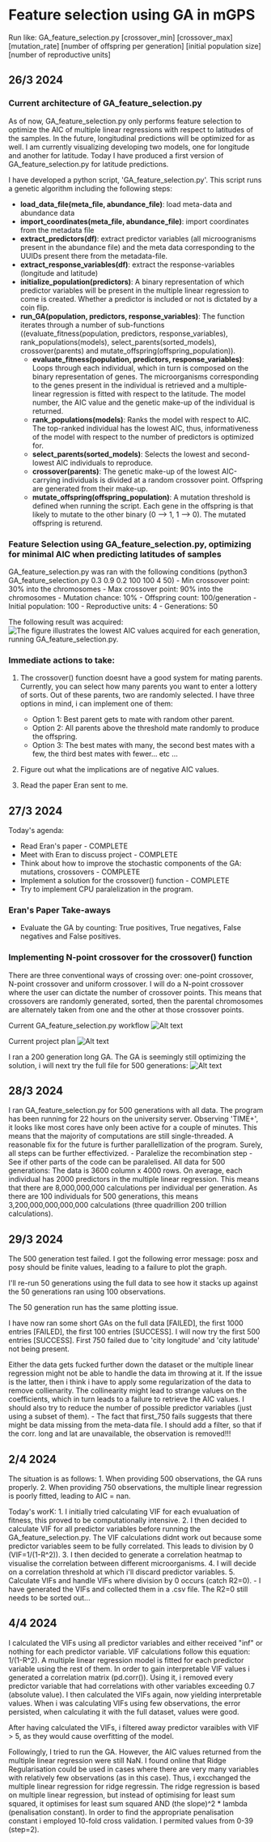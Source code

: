# Feature selection using GA in mGPS 

Run like: GA_feature_selection.py [crossover_min] [crossover_max] [mutation_rate] [number of offspring per generation] [initial population size] [number of reproductive units]


## 26/3 2024 

### Current architecture of GA_feature_selection.py

As of now, GA_feature_selection.py only performs feature selection to optimize the AIC of multiple linear regressions with respect to latitudes of the samples. In the future, longitudinal predictions will be optimized for as well. I am currently visualizing developing two models, one for longitude and another for latitude.
Today I have produced a first version of GA_feature_selection.py for latitude predictions. 

I have developed a python script, 'GA_feature_selection.py'. This script runs a genetic algorithm including the following steps: 
- **load_data_file(meta_file, abundance_file)**: load meta-data and abundance data
- **import_coordinates(meta_file, abundance_file)**: import coordinates from the metadata file
- **extract_predictors(df)**: extract predictor variables (all microogranisms present in the abundance file) and the meta data corresponding to the UUIDs present there from the metadata-file. 
- **extract_response_variables(df)**: extract the response-variables (longitude and latitude) 
- **initialize_population(predictors)**: A binary representation of which predictor variables will be present in the multiple linear regression to come is created. Whether a predictor is included or not is dictated by a coin flip. 
- **run_GA(population, predictors, response_variables)**: The function iterates through a number of sub-functions ((evaluate_fitness(population, predictors, response_variables), rank_populations(models), select_parents(sorted_models), crossover(parents) and mutate_offspring(offspring_population)). 
	- **evaluate_fitness(population, predictors, response_variables)**: Loops through each individual, which in turn is composed on the binary representation of genes. The microorganisms corresponding to the genes present in the individual is retrieved and a multiple-linear regression is fitted with respect to the latitude. The model number, the AIC value and the genetic make-up of the individual is returned. 
	- **rank_populations(models)**: Ranks the model with respect to AIC. The top-ranked individual has the lowest AIC, thus, informativeness of the model with respect to the number of predictors is optimized for. 
	- **select_parents(sorted_models)**: Selects the lowest and second-lowest AIC individuals to reproduce.
	- **crossover(parents)**: The genetic make-up of the lowest AIC-carrying individuals is divided at a random crossover point. Offspring are generated from their make-up.
	- **mutate_offspring(offspring_population)**: A mutation threshold is defined when running the script. Each gene in the offspring is that likely to mutate to the other binary (0 --> 1, 1 --> 0). The mutated offspring is returend.

### Feature Selection using GA_feature_selection.py, optimizing for minimal AIC when predicting latitudes of samples
GA_feature_selection.py was ran with the following conditions (python3 GA_feature_selection.py 0.3 0.9 0.2 100 100 4 50)
	- Min crossover point: 30% into the chromosomes
	- Max crossover point: 90% into the chromosomes
	- Mutation chance: 10% 
	- Offspring count: 100/generation
	- Initial population: 100 
	- Reproductive units: 4 
	- Generations: 50 

The following result was acquired: 
![The figure illustrates the lowest AIC values acquired for each generation, running GA_feature_selection.py.](https://github.com/AndrewBergman1/mGPS_GA/blob/main/fitness.png)


### Immediate actions to take: 
1) The crossover() function doesnt have a good system for mating parents. Currently, you can select how many parents you want to enter a lottery of sorts. Out of these parents, two are randomly selected. I have three options in mind, i can implement one of them: 
	- Option 1: Best parent gets to mate with random other parent.
	- Option 2: All parents above the threshold mate randomly to produce the offspring.
	- Option 3: The best mates with many, the second best mates with a few, the third best mates with fewer... etc ...

2) Figure out what the implications are of negative AIC values. 

3) Read the paper Eran sent to me.

## 27/3 2024
Today's agenda: 
- Read Eran's paper - COMPLETE
- Meet with Eran to discuss project - COMPLETE
- Think about how to improve the stochastic components of the GA: mutations, crossovers - COMPLETE
- Implement a solution for the crossover() function - COMPLETE
- Try to implement CPU paralelization in the program.
  
### Eran's Paper Take-aways
- Evaluate the GA by counting: True positives, True negatives, False negatives and False positives.

### Implementing N-point crossover for the crossover() function
There are three conventional ways of crossing over: one-point crossover, N-point crossover and uniform crossover. I will do a N-point crossover where the user can dictate the number of crossover points. This means that crossovers are randomly generated, sorted, then the parental chromosomes are alternately taken from one and the other at those crossover points. 

Current GA_feature_selection.py workflow
![Alt text](https://github.com/AndrewBergman1/mGPS_GA/blob/main/GA_feature_selection.py.drawio.png?raw=true)

Current project plan 
![Alt text](https://github.com/AndrewBergman1/mGPS_GA/blob/main/mGPS_GA_workflow.drawio.png?raw=true)

I ran a 200 generation long GA. The GA is seemingly still optimizing the solution, i will next try the full file for 500 generations:
![Alt text](https://github.com/AndrewBergman1/mGPS_GA/blob/main/200_gen_tests/Min%20CP:%200.3,%20Max%20CP:%200.9,%20Mut.%20Prob.%200.05,%20No.%20Offspring:%20100,%20Init%20pop%20size:%20100,%20Reproductive%20Units:%202,%20Generations:%20200,%20Crossover%20points:%203.png?raw=true)

## 28/3 2024
I ran GA_feature_selection.py for 500 generations with all data. The program has been running for 22 hours on the university server. Observing 'TIME+', it looks like most cores have only been active for a couple of minutes. This means that the majority of computations are still single-threaded. A reasonable fix for the future is further parallellization of the program. Surely, all steps can be further effectivized. 
	- Paralelize the recombination step
	- See if other parts of the code can be paralelised.
All data for 500 generations: 
The data is 3600 column x 4000 rows. On average, each individual has 2000 predictors in the multiple linear regression. This means that there are 8,000,000,000 calculations per individual per generation. As there are 100 individuals for 500 generations, this means 3,200,000,000,000,000 calculations (three quadrillion 200 trillion calculations).


## 29/3 2024
The 500 generation test failed. I got the following error message: posx and posy should be finite values, leading to a failure to plot the graph. 

I'll re-run 50 generations using the full data to see how it stacks up against the 50 generations ran using 100 observations.

The 50 generation run has the same plotting issue. 

I have now ran some short GAs on the full data [FAILED], the first 1000 entries [FAILED], the first 100 entries [SUCCESS]. I will now try the first 500 entries [SUCCESS]. First 750 failed due to 'city longitude' and 'city latitude' not being present. 

Either the data gets fucked further down the dataset or the multiple linear regression might not be able to handle the data im throwing at it. If the issue is the latter, then i think i have to apply some regularization of the data to remove collienarity. The collinearity might lead to strange values on the coefficients, which in turn leads to a failure to retrieve the AIC values. I should also try to reduce the number of possible predictor variables (just using a subset of them).
	- The fact that first_750 fails suggests that there might be data missing from the meta-data file. I should add a filter, so that if the corr. long and lat are unavailable, the observation is removed!!!
	

## 2/4 2024
The situation is as follows: 
	1. When providing 500 observations, the GA runs properly. 
	2. When providing 750 observations, the multiple linear regression is poorly fitted, leading to AIC = nan. 


Today's worK:
	1. I initially tried calculating VIF for each evualuation of fitness, this proved to be computationally intensive.
	2. I then decided to calculate VIF for all predictor variables before running the GA_feature_selection.py. The VIF calculations didnt work out because some predictor variables seem to be fully correlated. This leads to division by 0 (VIF=1/(1-R^2)). 
	3. I then decided to generate a correlation heatmap to visualise the correlation between different microorganisms. 
	4. I will decide on a correlation threshold at which i'll discard predictor variables.
	5. Calculate VIFs and handle VIFs where division by 0 occurs (catch R2=0).
		- I have generated the VIFs and collected them in a .csv file. The R2=0 still needs to be sorted out...

## 4/4 2024
I calculated the VIFs using all predictor variables and either received "inf" or nothing for each predictor variable. VIF calculations follow this equation: 1/(1-R^2). A multiple linear regression model is fitted for each predictor variable using the rest of them. In order to gain interpretable VIF values i generated a correlation matrix (pd.corr()). Using it, i removed every predictor variable that had correlations with other variables exceeding 0.7 (absolute value). I then calculated the VIFs again, now yielding interpretable values. When i was calculating VIFs using few observations, the error persisted, when calculating it with the full dataset, values were good. 

After having calculated the VIFs, i filtered away predictor varaibles with VIF > 5, as they would cause overfitting of the model. 

Followingly, I tried to run the GA. However, the AIC values returned from the multiple linear regression were still NaN. I found online that Ridge Regularisation could be used in cases where there are very many variables with relatively few observations (as in this case). Thus, i excchanged the multiple linear regression for ridge regressin. The ridge regression is based on multiple linear regression, but instead of optimising for least sum squared, it optimises for least sum squared AND (the slope)^2 * lambda (penalisation constant). In order to find the appropriate penalisation constant i employed 10-fold cross validation. I permited values from 0-39 (step=2). 
